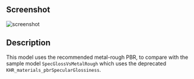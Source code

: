 ## Screenshot

![screenshot](screenshot/screenshot.jpg)

## Description

This model uses the recommended metal-rough PBR, to compare with the sample model `SpecGlossVsMetalRough` which uses the deprecated `KHR_materials_pbrSpecularGlossiness`.